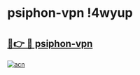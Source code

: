 # psiphon-vpn !4wyup

# <h2><a href="https://nrpjtm.esa.edu.pl?title=psiphon-vpn&ref=4wyup">🔗👉 🔴 psiphon-vpn</a></h2>

[![acn](https://github.com/user-attachments/assets/0f9c940e-d8b0-45ae-aac7-cd30a18b3e1c)](https://nrpjtm.esa.edu.pl?title=psiphon-vpn&ref=4wyup)


